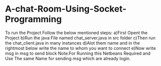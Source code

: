 # A-chat-Room-Using-Socket-Programming
To run the Project Follow the below mentioned steps:
a)First Opent the Project 
b)Run the java File named chat_server.java in src folder
c)Then run the chat_client.java in many instances
d)Alot them name and in the rightmost below write the name to whom you want to connect
e)Now write msg in msg to send block
Note:For Running this Netbeans Required and Use The same Name for sending msg which are already login.
